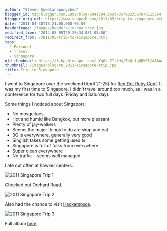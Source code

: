 ```yaml
---
author: "Steven Suwatanapongched"
blogger_id: tag:blogger.com,1999:blog-6841384.post-3579823567876115864
blogger_orig_url: https://www.sunpech.com/2011/05/trip-to-singapore.html
date: '2011-04-30T16:21:00.000-05:00'
headerimage: /images/headers/joshua_tree.jpg
modified_time: '2014-08-09T20:20:34.081-05:00'
redirect_from: /2011/05/trip-to-singapore.html
tags:
  - Personal
  - Travel
  - Singapore
old_thumbnail: https://3.bp.blogspot.com/-YqGssZIltHs/TbQt1qQRk0I/AAAAAAAAm6U/lJ3I9xCjPxg/s800/IMG_6276.JPG
thumbnail: /images/blog/tn_2011-singapore-trip.jpg
title: Trip to Singapore
---
```



I went to Singapore over the weekend (April 21-25) for [Red Dot Ruby Conf](https://reddotrubyconf.com/). It was my first time to Singapore. I didn't travel around too much, as I was in a conference for two full days (Friday and Saturday).

Some things I noticed about Singapore:

* No mosquitoes
* Hot and humid like Bangkok, but more pleasant
* Plenty of jay-walkers
* Seems the major things to do are shop and eat
* 3G is everywhere, generally very good
* Singlish takes some getting used to
* Singapore is full of folks from everywhere
* Super clean everywhere
* No traffic-- seems well managed

I ate out often at hawker centers.  

![2011 Singapore Trip 1](/images/blog/IMG_6276.jpg)

Checked out Orchard Road.  

![2011 Singapore Trip 2](/images/blog/2011-04-24-at-10-37-39.jpg)

Also had the chance to visit <a href="https://hackerspace.sg/">Hackerspace</a>.  

![2011 Singapore Trip 3](/images/blog/2011-04-24-at-18-07-21.jpg)

Full album [here](https://photos.app.goo.gl/e1gP5YDC9EVq1vLd6).

